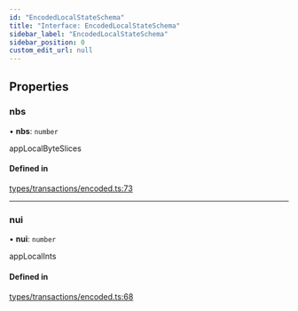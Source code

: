 ```yaml
---
id: "EncodedLocalStateSchema"
title: "Interface: EncodedLocalStateSchema"
sidebar_label: "EncodedLocalStateSchema"
sidebar_position: 0
custom_edit_url: null
---
```


## Properties

### nbs

• **nbs**: `number`

appLocalByteSlices

#### Defined in

[types/transactions/encoded.ts:73](https://github.com/joe-p/js-algorand-sdk/blob/6a3021f/src/types/transactions/encoded.ts#L73)

___

### nui

• **nui**: `number`

appLocalInts

#### Defined in

[types/transactions/encoded.ts:68](https://github.com/joe-p/js-algorand-sdk/blob/6a3021f/src/types/transactions/encoded.ts#L68)
